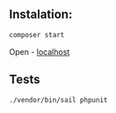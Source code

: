 ## Instalation:
```sh
composer start
```

Open - [localhost](http://localhost)

## Tests

```sh
./vendor/bin/sail phpunit  
```



